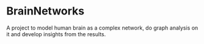 # BrainNetworks
A project to model human brain as a complex network, do graph analysis on it and develop insights from the results.
